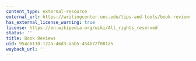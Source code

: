 ```yaml
---
content_type: external-resource
external_url: https://writingcenter.unc.edu/tips-and-tools/book-reviews/
has_external_license_warning: true
license: https://en.wikipedia.org/wiki/All_rights_reserved
status: ''
title: Book Reviews
uid: 954c6130-122a-46d3-aab5-454b72f081a5
wayback_url: ''
---
```


